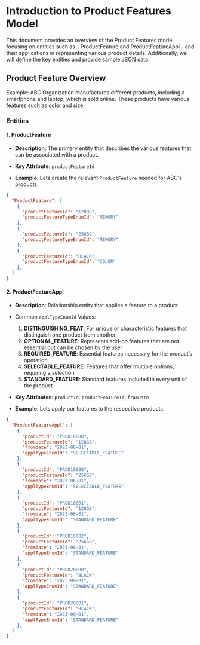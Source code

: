 # Introduction to Product Features Model
This document provides an overview of the Product Features model, focusing on entities such as - ProductFeature and ProductFeatureAppl - and their applications in representing various product details. Additionally, we will define the key entities and provide sample JSON data.

## Product Feature Overview
Example: ABC Organization manufactures different products, including a smartphone and laptop, which is sold online. These products have various features such as color and size.

### Entities

#### 1. ProductFeature
- **Description**: The primary entity that describes the various features that can be associated with a product.

- **Key Attribute**: `productFeatureId`
- **Example**: Lets create the relevant `ProductFeature` needed for ABC's products.
```json
{
  "ProductFeature": [
    {
      "productFeatureId": "128BG",
      "productFeatureTypeEnumId": "MEMORY"
    },
    {
      "productFeatureId": "256BG",
      "productFeatureTypeEnumId": "MEMORY"
    },
    {
      "productFeatureId": "BLACK",
      "productFeatureTypeEnumId": "COLOR"
    },
  ]
}
```

#### 2. ProductFeatureAppl
- **Description**: Relationship entity that applies a feature to a product.
- Common `applTypeEnumId` Values:
  1. **DISTINGUISHING_FEAT**: For unique or characteristic features that distinguish one product from another.
  2. **OPTIONAL_FEATURE**: Represents add-on features that are not essential but can be chosen by the user
  3. **REQUIRED_FEATURE**: Essential features necessary for the product’s operation.
  4. **SELECTABLE_FEATURE**: Features that offer multiple options, requiring a selection.
  5. **STANDARD_FEATURE**: Standard features included in every unit of the product.

- **Key Attributes**: `productId`, `productFeatureId`, `fromDate`
- **Example**: Lets apply our features to the respective products. 
```json
{
  "ProductFeatureAppl": [
    {
      "productId": "PROD10000",
      "productFeatureId": "128GB",
      "fromdate": "2023-06-01",
      "applTypeEnumId": "SELECTABLE_FEATURE"
    },
    {
      "productId": "PROD10000",
      "productFeatureId": "256GB",
      "fromdate": "2023-06-01",
      "applTypeEnumId": "SELECTABLE_FEATURE"
    },
    {
      "productId": "PROD10001",
      "productFeatureId": "128GB",
      "fromdate": "2023-06-01",
      "applTypeEnumId": "STANDARD_FEATURE"
    },
    {
      "productId": "PROD10002",
      "productFeatureId": "256GB",
      "fromdate": "2023-08-01",
      "applTypeEnumId": "STANDARD_FEATURE"
    },
    {
      "productId": "PROD20000",
      "productFeatureId": "BLACK",
      "fromdate": "2023-09-01",
      "applTypeEnumId": "STANDARD_FEATURE"
    },
    {
      "productId": "PROD20001",
      "productFeatureId": "BLACK",
      "fromdate": "2023-09-01",
      "applTypeEnumId": "STANDARD_FEATURE"
    },
  ]
}
```
